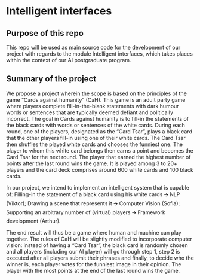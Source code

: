 # Intelligent interfaces

## Purpose of this repo

This repo will be used as main source code for the development of our project with regards to the module Intelligent interfaces, which
takes places within the context of our AI postgraduate program.

## Summary of the project

We propose a project wherein the scope is based on the principles of the game “Cards against humanity” (CaH). This game is an adult party game where players complete fill-in-the-blank statements with dark humour words or sentences that are typically deemed defiant and politically incorrect. The goal in Cards against humanity is to fill-in the statements of the black cards with words or sentences of the white cards. During each round, one of the players, designated as the “Card Tsar”,  plays a black card that the other players fill-in using one of their white cards. The Card Tsar then shuffles the played white cards and chooses the funniest one. The player to whom this white card belongs then earns a point and becomes the Card Tsar for the next round. The player that earned the highest number of points after the last round wins the game. It is played among 3 to 20+ players and the card deck comprises around 600 white cards and 100 black cards.

In our project, we intend to implement an intelligent system that is capable of:
Filling-in the statement of a black card using his white cards 🡪 NLP (Viktor);
Drawing a scene that represents it 🡪 Computer Vision (Sofia);
Supporting an arbitrary number of (virtual) players 🡪 Framework development (Arthur).

The end result will thus be a game where human and machine can play together. The rules of CaH will be slightly modified to incorporate computer vision: instead of having a “Card Tsar”, the black card is randomly chosen and all players (including our AI player) will go through step 1, step 2 is executed after all players submit their phrases and finally, to decide who the winner is, each player votes for the funniest image in their opinion. The player with the most points at the end of the last round wins the game. 
